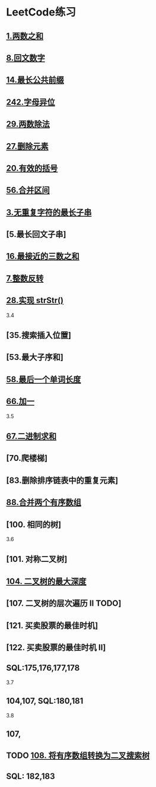 # LeetCode练习
## [1.两数之和](../../src/main/java/com/vaga/java/leetcode/array/TwoSum.java)
## [8.回文数字](../../src/main/java/com/vaga/java/leetcode/array/palindromicNumber.java)
## [14.最长公共前缀](../../src/main/java/com/vaga/java/leetcode/string/LongestCommonPrefix.java)
## [242.字母异位](../../src/main/java/com/vaga/java/leetcode/string/ValidAnagram.java)
## [29.两数除法](../../src/main/java/com/vaga/java/leetcode/binarySearch/DivideTwoInteger.java)
## [27.删除元素](../../src/main/java/com/vaga/java/leetcode/array/RemoveElement.java)
## [20.有效的括号](../../src/main/java/com/vaga/java/leetcode/stack/ValidParentheses.java)
## [56.合并区间](../../src/main/java/com/vaga/java/leetcode/binarySearch/MergeIntervals.java)
## [3.无重复字符的最长子串](../../src/main/java/com/vaga/java/leetcode/string/NoDuplicateLongestSubstringLength.java)
## [5.最长回文子串]
## [16.最接近的三数之和](../../src/main/java/com/vaga/java/leetcode/array/ThreeSumClosest.java)

## [7.整数反转](../../src/main/java/com/vaga/java/leetcode/num/IntegerReverse.java)
## [28.实现 strStr()](../../src/main/java/com/vaga/java/leetcode/string/strStr.java)

3.4
## [35.搜索插入位置]
## [53.最大子序和]
## [58.最后一个单词长度](../../src/main/java/com/vaga/java/leetcode/string/LenOfLastWord.java)
## [66.加一](../../src/main/java/com/vaga/java/leetcode/array/PlusOne.java)

3.5
## [67.二进制求和](../../src/main/java/com/vaga/java/leetcode/array/BinarySum.java)
## [70.爬楼梯]
## [83.删除排序链表中的重复元素]
## [88.合并两个有序数组](../../src/main/java/com/vaga/java/leetcode/array/MergeSortArray.java)
## [100. 相同的树]

3.6
## [101. 对称二叉树]
## [104. 二叉树的最大深度](../../src/main/java/com/vaga/java/leetcode/tree/MaxDepth.java)
## [107. 二叉树的层次遍历 II TODO]
## [121. 买卖股票的最佳时机]
## [122. 买卖股票的最佳时机 II]
## SQL:175,176,177,178

3.7
## 104,107, SQL:180,181

3.8
## 107,
## TODO [108. 将有序数组转换为二叉搜索树](../../src/main/java/com/vaga/java/leetcode/tree/SortedArrayToBSTTest.java)
## SQL: 182,183